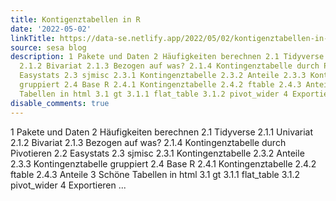 ```yaml
---
title: Kontigenztabellen in R
date: '2022-05-02'
linkTitle: https://data-se.netlify.app/2022/05/02/kontigenztabellen-in-r/
source: sesa blog
description: 1 Pakete und Daten 2 Häufigkeiten berechnen 2.1 Tidyverse 2.1.1 Univariat
  2.1.2 Bivariat 2.1.3 Bezogen auf was? 2.1.4 Kontingenztabelle durch Pivotieren 2.2
  Easystats 2.3 sjmisc 2.3.1 Kontingenztabelle 2.3.2 Anteile 2.3.3 Kontingenztabelle
  gruppiert 2.4 Base R 2.4.1 Kontingenztabelle 2.4.2 ftable 2.4.3 Anteile 3 Schöne
  Tabellen in html 3.1 gt 3.1.1 flat_table 3.1.2 pivot_wider 4 Exportieren ...
disable_comments: true
---
```

1 Pakete und Daten 2 Häufigkeiten berechnen 2.1 Tidyverse 2.1.1 Univariat 2.1.2 Bivariat 2.1.3 Bezogen auf was? 2.1.4 Kontingenztabelle durch Pivotieren 2.2 Easystats 2.3 sjmisc 2.3.1 Kontingenztabelle 2.3.2 Anteile 2.3.3 Kontingenztabelle gruppiert 2.4 Base R 2.4.1 Kontingenztabelle 2.4.2 ftable 2.4.3 Anteile 3 Schöne Tabellen in html 3.1 gt 3.1.1 flat_table 3.1.2 pivot_wider 4 Exportieren ...